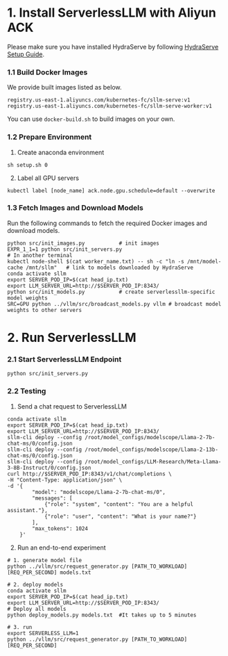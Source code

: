 # 1. Install ServerlessLLM with Aliyun ACK

Please make sure you have installed HydraServe by following [HydraServe Setup Guide](../../../README.md).

### 1.1 Build Docker Images

We provide built images listed as below.
```
registry.us-east-1.aliyuncs.com/kubernetes-fc/sllm-serve:v1
registry.us-east-1.aliyuncs.com/kubernetes-fc/sllm-serve-worker:v1
```

You can use `docker-build.sh` to build images on your own.
### 1.2 Prepare Environment

1. Create anaconda environment
```
sh setup.sh 0
```

2. Label all GPU servers
```
kubectl label [node_name] ack.node.gpu.schedule=default --overwrite
```

### 1.3 Fetch Images and Download Models

Run the following commands to fetch the required Docker images and download models.
```
python src/init_images.py           # init images
EXPR_1_1=1 python src/init_servers.py
# In another terminal
kubectl node-shell $(cat worker_name.txt) -- sh -c "ln -s /mnt/model-cache /mnt/sllm"   # link to models downloaded by HydraServe
conda activate sllm
export SERVER_POD_IP=$(cat head_ip.txt)
export LLM_SERVER_URL=http://$SERVER_POD_IP:8343/
python src/init_models.py           # create serverlessllm-specific model weights
SRC=GPU python ../vllm/src/broadcast_models.py vllm # broadcast model weights to other servers
```

# 2. Run ServerlessLLM

### 2.1 Start ServerlessLLM Endpoint
```
python src/init_servers.py
```

### 2.2 Testing

1. Send a chat request to ServerlessLLM
```
conda activate sllm
export SERVER_POD_IP=$(cat head_ip.txt)
export LLM_SERVER_URL=http://$SERVER_POD_IP:8343/
sllm-cli deploy --config /root/model_configs/modelscope/Llama-2-7b-chat-ms/0/config.json 
sllm-cli deploy --config /root/model_configs/modelscope/Llama-2-13b-chat-ms/0/config.json 
sllm-cli deploy --config /root/model_configs/LLM-Research/Meta-Llama-3-8B-Instruct/0/config.json
curl http://$SERVER_POD_IP:8343/v1/chat/completions \
-H "Content-Type: application/json" \
-d '{
        "model": "modelscope/Llama-2-7b-chat-ms/0",
        "messages": [
            {"role": "system", "content": "You are a helpful assistant."},
            {"role": "user", "content": "What is your name?"}
        ],
        "max_tokens": 1024
    }'
```

2. Run an end-to-end experiment
```
# 1. generate model file
python ../vllm/src/request_generator.py [PATH_TO_WORKLOAD] [REQ_PER_SECOND] models.txt

# 2. deploy models
conda activate sllm
export SERVER_POD_IP=$(cat head_ip.txt)
export LLM_SERVER_URL=http://$SERVER_POD_IP:8343/
# Deploy all models
python deploy_models.py models.txt  #It takes up to 5 minutes

# 3. run
export SERVERLESS_LLM=1
python ../vllm/src/request_generator.py [PATH_TO_WORKLOAD] [REQ_PER_SECOND]
```
